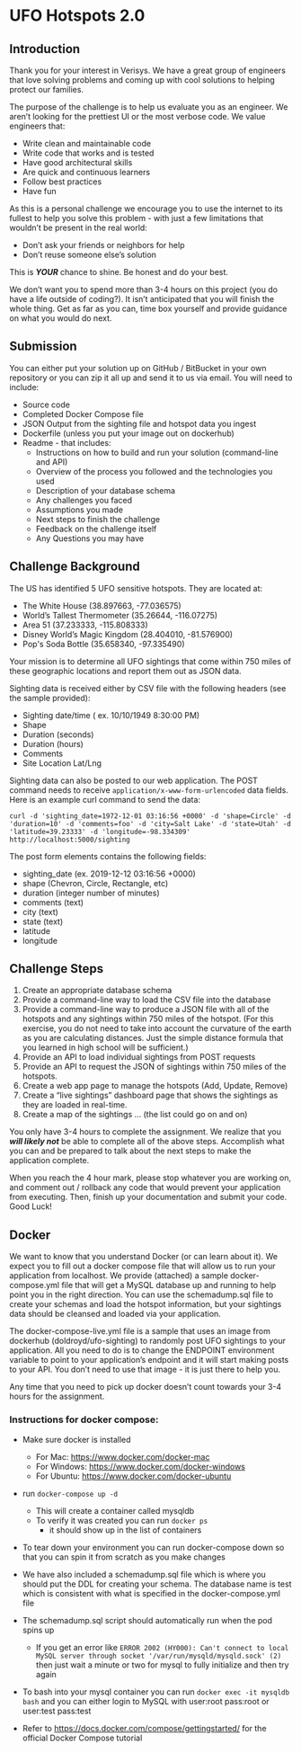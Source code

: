 # UFO Hotspots 2.0

## Introduction

Thank you for your interest in Verisys. We have a great group of engineers that love solving problems and coming up with cool solutions to helping protect our families.

The purpose of the challenge is to help us evaluate you as an engineer. We aren’t looking for the prettiest UI or the most verbose code. We value engineers that:

- Write clean and maintainable code
- Write code that works and is tested
- Have good architectural skills
- Are quick and continuous learners
- Follow best practices
- Have fun

As this is a personal challenge we encourage you to use the internet to its fullest to help you solve this problem - with just a few limitations that wouldn’t be present in the real world:

- Don’t ask your friends or neighbors for help
- Don’t reuse someone else’s solution

This is **_YOUR_** chance to shine. Be honest and do your best.

We don’t want you to spend more than 3-4 hours on this project (you do have a life outside of coding?). It isn’t anticipated that you will finish the whole thing. Get as far as you can, time box yourself and provide guidance on what you would do next.

## Submission

You can either put your solution up on GitHub / BitBucket in your own repository or you can zip it all up and send it to us via email. You will need to include:

- Source code
- Completed Docker Compose file
- JSON Output from the sighting file and hotspot data you ingest
- Dockerfile (unless you put your image out on dockerhub)
- Readme - that includes:
  - Instructions on how to build and run your solution (command-line and API)
  - Overview of the process you followed and the technologies you used
  - Description of your database schema
  - Any challenges you faced
  - Assumptions you made
  - Next steps to finish the challenge
  - Feedback on the challenge itself
  - Any Questions you may have

## Challenge Background

The US has identified 5 UFO sensitive hotspots. They are located at:

- The White House (38.897663, -77.036575)
- World’s Tallest Thermometer (35.26644, -116.07275)
- Area 51 (37.233333, -115.808333)
- Disney World’s Magic Kingdom (28.404010, -81.576900)
- Pop's Soda Bottle (35.658340, -97.335490)

Your mission is to determine all UFO sightings that come within 750 miles of these geographic locations and report them out as JSON data.

Sighting data is received either by CSV file with the following headers (see the sample provided):

- Sighting date/time ( ex. 10/10/1949 8:30:00 PM)
- Shape
- Duration (seconds)
- Duration (hours)
- Comments
- Site Location Lat/Lng

Sighting data can also be posted to our web application. The POST command needs to receive `application/x-www-form-urlencoded` data fields. Here is an example curl command to send the data:

```
curl -d 'sighting_date=1972-12-01 03:16:56 +0000' -d 'shape=Circle' -d 'duration=10' -d 'comments=foo' -d 'city=Salt Lake' -d 'state=Utah' -d 'latitude=39.23333' -d 'longitude=-98.334309' http://localhost:5000/sighting
```

The post form elements contains the following fields:

- sighting_date (ex. 2019-12-12 03:16:56 +0000)
- shape (Chevron, Circle, Rectangle, etc)
- duration (integer number of minutes)
- comments (text)
- city (text)
- state (text)
- latitude
- longitude

## Challenge Steps

1. Create an appropriate database schema
1. Provide a command-line way to load the CSV file into the database
1. Provide a command-line way to produce a JSON file with all of the hotspots and any sightings within 750 miles of the hotspot. (For this exercise, you do not need to take into account the curvature of the earth as you are calculating distances. Just the simple distance formula that you learned in high school will be sufficient.)
1. Provide an API to load individual sightings from POST requests
1. Provide an API to request the JSON of sightings within 750 miles of the hotspots.
1. Create a web app page to manage the hotspots (Add, Update, Remove)
1. Create a “live sightings” dashboard page that shows the sightings as they are loaded in real-time.
1. Create a map of the sightings ... (the list could go on and on)

You only have 3-4 hours to complete the assignment. We realize that you **_will likely not_** be able to complete all of the above steps. Accomplish what you can and be prepared to talk about the next steps to make the application complete.

When you reach the 4 hour mark, please stop whatever you are working on, and comment out / rollback any code that would prevent your application from executing. Then, finish up your documentation and submit your code. Good Luck!

## Docker

We want to know that you understand Docker (or can learn about it). We expect you to fill out a docker compose file that will allow us to run your application from localhost. We provide (attached) a sample docker-compose.yml file that will get a MySQL database up and running to help point you in the right direction. You can use the schemadump.sql file to create your schemas and load the hotspot information, but your sightings data should be cleansed and loaded via your application.

The docker-compose-live.yml file is a sample that uses an image from dockerhub (doldroyd/ufo-sighting) to randomly post UFO sightings to your application. All you need to do is to change the ENDPOINT environment variable to point to your application’s endpoint and it will start making posts to your API. You don’t need to use that image - it is just there to help you.

Any time that you need to pick up docker doesn’t count towards your 3-4 hours for the assignment.

### Instructions for docker compose:

- Make sure docker is installed

  - For Mac: https://www.docker.com/docker-mac
  - For Windows: https://www.docker.com/docker-windows
  - For Ubuntu: https://www.docker.com/docker-ubuntu

- run `docker-compose up -d`

  - This will create a container called mysqldb
  - To verify it was created you can run `docker ps`
    - it should show up in the list of containers

- To tear down your environment you can run docker-compose down so that you can spin it from scratch as you make changes

- We have also included a schemadump.sql file which is where you should put the DDL for creating your schema. The database name is test which is consistent with what is specified in the docker-compose.yml file

- The schemadump.sql script should automatically run when the pod spins up

  - If you get an error like `ERROR 2002 (HY000): Can't connect to local MySQL server through socket '/var/run/mysqld/mysqld.sock' (2)` then just wait a minute or two for mysql to fully initialize and then try again

- To bash into your mysql container you can run `docker exec -it mysqldb bash` and you can either login to MySQL with user:root pass:root or user:test pass:test

- Refer to https://docs.docker.com/compose/gettingstarted/ for the official Docker Compose tutorial

